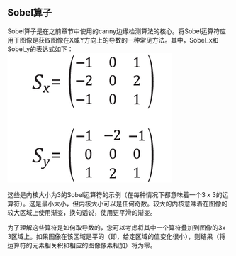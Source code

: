 ## Sobel算子

Sobel算子是在之前章节中使用的canny边缘检测算法的核心。将Sobel运算符应用于图像是获取图像在X或Y方向上的导数的一种常见方法。其中，Sobel_x和Sobel_y的表达式如下：
![Sobel](/assets/55.jpg)

这些是内核大小为3的Sobel运算符的示例（在每种情况下都意味着一个3 x 3的运算符）。这是最小大小，但内核大小可以是任何奇数。较大的内核意味着在图像的较大区域上使用渐变，换句话说，使用更平滑的渐变。



为了理解这些算符是如何取导数的，您可以考虑将其中一个算符叠加到图像的3x 3区域上。如果图像在该区域是平的（即，给定区域的值变化很小），则结果（将运算符的元素相关积和相应的图像像素相加）将为零。







